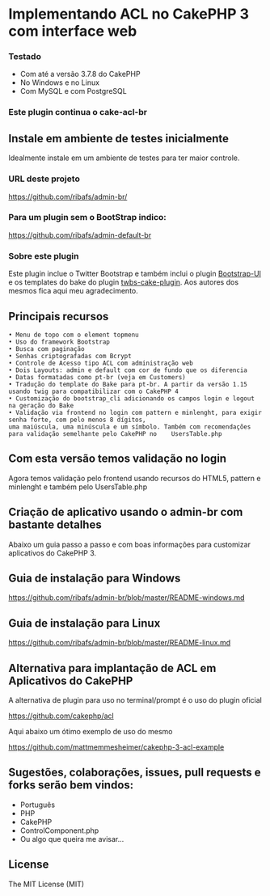 # Implementando ACL no CakePHP 3 com interface web

### Testado
- Com até a versão 3.7.8 do CakePHP
- No Windows e no Linux
- Com MySQL e com PostgreSQL

### Este plugin continua o cake-acl-br

## Instale em ambiente de testes inicialmente
Idealmente instale em um ambiente de testes para ter maior controle.

### URL deste projeto 
https://github.com/ribafs/admin-br/

### Para um plugin sem o BootStrap indico:

https://github.com/ribafs/admin-default-br

### Sobre este plugin
Este plugin inclue o Twitter Bootstrap e também inclui o plugin [Bootstrap-UI](https://github.com/FriendsOfCake/bootstrap-ui) e os templates do bake do plugin [twbs-cake-plugin](https://github.com/elboletaire/twbs-cake-plugin). Aos autores dos mesmos fica aqui meu agradecimento.

## Principais recursos    
    • Menu de topo com o element topmenu 
    • Uso do framework Bootstrap
    • Busca com paginação 
    • Senhas criptografadas com Bcrypt 
    • Controle de Acesso tipo ACL com administração web 
    • Dois Layouts: admin e default com cor de fundo que os diferencia
    • Datas formatadas como pt-br (veja em Customers)
    • Tradução do template do Bake para pt-br. A partir da versão 1.15 usando twig para compatibilizar com o CakePHP 4
    • Customização do bootstrap_cli adicionando os campos login e logout na geração do Bake
    • Validação via frontend no login com pattern e minlenght, para exigir senha forte, com pelo menos 8 dígitos,     
    uma maiúscula, uma minúscula e um símbolo. Também com recomendações para validação semelhante pelo CakePHP no    UsersTable.php

## Com esta versão temos validação no login
Agora temos validação pelo frontend usando recursos do HTML5, pattern e minlenght e também pelo UsersTable.php
    
## Criação de aplicativo usando o admin-br com bastante detalhes

Abaixo um guia passo a passo e com boas informações para customizar aplicativos do CakePHP 3.

## Guia de instalação para Windows

https://github.com/ribafs/admin-br/blob/master/README-windows.md

## Guia de instalação para Linux

https://github.com/ribafs/admin-br/blob/master/README-linux.md

## Alternativa para implantação de ACL em Aplicativos do CakePHP

A alternativa de plugin para uso no terminal/prompt é o uso do plugin oficial

https://github.com/cakephp/acl

Aqui abaixo um ótimo exemplo de uso do mesmo

https://github.com/mattmemmesheimer/cakephp-3-acl-example

## Sugestões, colaborações, issues, pull requests e forks serão bem vindos:

- Português
- PHP
- CakePHP
- ControlComponent.php
- Ou algo que queira me avisar...

License
-------

The MIT License (MIT)
